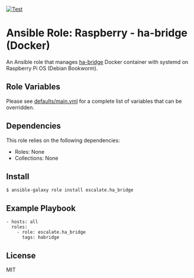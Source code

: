 [![Test](https://github.com/escalate/ansible-ha-bridge-docker/actions/workflows/test.yml/badge.svg?branch=master&event=push)](https://github.com/escalate/ansible-ha-bridge-docker/actions/workflows/test.yml)

# Ansible Role: Raspberry - ha-bridge (Docker)

An Ansible role that manages [ha-bridge](https://github.com/bwssytems/ha-bridge) Docker container with systemd on Raspberry Pi OS (Debian Bookworm).

## Role Variables

Please see [defaults/main.yml](https://github.com/escalate/ansible-ha-bridge-docker/blob/master/defaults/main.yml) for a complete list of variables that can be overridden.

## Dependencies

This role relies on the following dependencies:

* Roles: None
* Collections: None

## Install

```
$ ansible-galaxy role install escalate.ha_bridge
```

## Example Playbook

```
- hosts: all
  roles:
    - role: escalate.ha_bridge
      tags: habridge
```

## License

MIT
